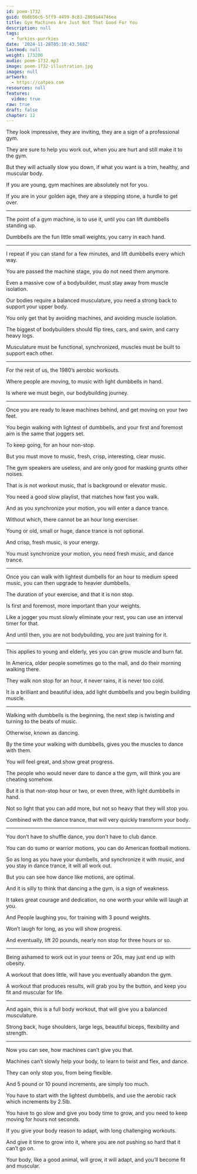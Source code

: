 ```yaml
---
id: poem-1732
guid: 0b8b56c6-5ff9-4499-8c83-2869a44746ea
title: Gym Machines Are Just Not That Good For You
description: null
tags:
  - furkies-purrkies
date: '2024-11-28T05:10:43.568Z'
lastmod: null
weight: 173200
audio: poem-1732.mp3
image: poem-1732-illustration.jpg
images: null
artwork:
  - https://catpea.com
resources: null
features:
  video: true
raw: true
draft: false
chapter: 12
---
```


They look impressive, they are inviting,
they are a sign of a professional gym.

They are sure to help you work out,
when you are hurt and still make it to the gym.

But they will actually slow you down,
if what you want is a trim, healthy, and muscular body.

If you are young,
gym machines are absolutely not for you.

If you are in your golden age,
they are a stepping stone, a hurdle to get over.

---

The point of a gym machine,
is to use it, until you can lift dumbbells standing up.

Dumbbells are the fun little small weights,
you carry in each hand.

---

I repeat if you can stand for a few minutes,
and lift dumbbells every which way.

You are passed the machine stage,
you do not need them anymore.

Even a massive cow of a bodybuilder,
must stay away from muscle isolation.

Our bodies require a balanced musculature,
you need a strong back to support your upper body.

You only get that by avoiding machines,
and avoiding muscle isolation.

The biggest of bodybuilders should flip tires,
cars, and swim, and carry heavy logs.

Musculature must be functional, synchronized,
muscles must be built to support each other.

---

For the rest of us,
the 1980’s aerobic workouts.

Where people are moving,
to music with light dumbbells in hand.

Is where we must begin,
our bodybuilding journey.

---

Once you are ready to leave machines behind,
and get moving on your two feet.

You begin walking with lightest of dumbbells,
and your first and foremost aim is the same that joggers set.

To keep going,
for an hour non-stop.

But you must move to music,
fresh, crisp, interesting, clear music.

The gym speakers are useless,
and are only good for masking grunts other noises.

That is is not workout music,
that is background or elevator music.

You need a good slow playlist,
that matches how fast you walk.

And as you synchronize your motion,
you will enter a dance trance.

Without which,
there cannot be an hour long exerciser.

Young or old, small or huge,
dance trance is not optional.

And crisp, fresh music,
is your energy.

You must synchronize your motion,
you need fresh music, and dance trance.

---

Once you can walk with lightest dumbells for an hour to medium speed music,
you can then upgrade to heavier dumbbells.

The duration of your exercise,
and that it is non stop.

Is first and foremost,
more important than your weights.

Like a jogger you must slowly eliminate your rest,
you can use an interval timer for that.

And until then, you are not bodybuilding,
you are just training for it.

---

This applies to young and elderly,
yes you can grow muscle and burn fat.

In America, older people sometimes go to the mall,
and do their morning walking there.

They walk non stop for an hour,
it never rains, it is never too cold.

It is a brilliant and beautiful idea,
add light dumbbells and you begin building muscle.

---

Walking with dumbbells is the beginning,
the next step is twisting and turning to the beats of music.

Otherwise,
known as dancing.

By the time your walking with dumbbells,
gives you the muscles to dance with them.

You will feel great,
and show great progress.

The people who would never dare to dance a the gym,
will think you are cheating somehow.

But it is that non-stop hour or two, or even three,
with light dumbbells in hand.

Not so light that you can add more,
but not so heavy that they will stop you.

Combined with the dance trance,
that will very quickly transform your body.

---

You don’t have to shuffle dance,
you don’t have to club dance.

You can do sumo or warrior motions,
you can do American football motions.

So as long as you have your dumbells, and synchronize it with music,
and you stay in dance trance, it will all work out.

But you can see how dance like motions,
are optimal.

And it is silly to think that dancing a the gym,
is a sign of weakness.

It takes great courage and dedication,
no one worth your while will laugh at you.

And People laughing you,
for training with 3 pound weights.

Won’t laugh for long,
as you will show progress.

And eventually, lift 20 pounds,
nearly non stop for three hours or so.

---

Being ashamed to work out in your teens or 20s,
may just end up with obesity.

A workout that does little,
will have you eventually abandon the gym.

A workout that produces results,
will grab you by the button, and keep you fit and muscular for life.

---

And again, this is a full body workout,
that will give you a balanced musculature.

Strong back, huge shoulders, large legs,
beautiful biceps, flexibility and strength.

---

Now you can see,
how machines can’t give you that.

Machines can’t slowly help your body,
to learn to twist and flex, and dance.

They can only stop you,
from being flexible.

And 5 pound or 10 pound increments,
are simply too much.

You have to start with the lightest dumbbells,
and use the aerobic rack which increments by 2.5lb.

You have to go slow and give you body time to grow,
and you need to keep moving for hours not seconds.

If you give your body reason to adapt,
with long challenging workouts.

And give it time to grow into it,
where you are not pushing so hard that it can’t go on.

Your body, like a good animal, will grow,
it will adapt, and you’ll become fit and muscular.
